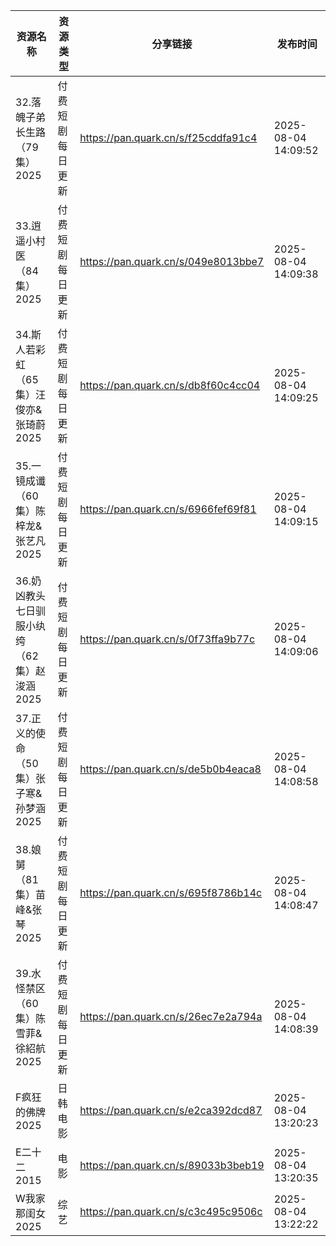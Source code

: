 | 资源名称                       | 资源类型     | 分享链接                                | 发布时间                |
| -------------------------- | -------- | ----------------------------------- | ------------------- |
| 32.落魄子弟长生路（79集）2025        | 付费短剧每日更新 | https://pan.quark.cn/s/f25cddfa91c4 | 2025-08-04 14:09:52 |
| 33.逍遥小村医（84集）2025          | 付费短剧每日更新 | https://pan.quark.cn/s/049e8013bbe7 | 2025-08-04 14:09:38 |
| 34.斯人若彩虹（65集）汪俊亦&张琦蔚2025   | 付费短剧每日更新 | https://pan.quark.cn/s/db8f60c4cc04 | 2025-08-04 14:09:25 |
| 35.一镜成谶（60集）陈梓龙&张艺凡2025    | 付费短剧每日更新 | https://pan.quark.cn/s/6966fef69f81 | 2025-08-04 14:09:15 |
| 36.奶凶教头七日驯服小纨绔（62集）赵浚涵2025 | 付费短剧每日更新 | https://pan.quark.cn/s/0f73ffa9b77c | 2025-08-04 14:09:06 |
| 37.正义的使命（50集）张子寒&孙梦涵2025   | 付费短剧每日更新 | https://pan.quark.cn/s/de5b0b4eaca8 | 2025-08-04 14:08:58 |
| 38.娘舅（81集）苗峰&张琴2025        | 付费短剧每日更新 | https://pan.quark.cn/s/695f8786b14c | 2025-08-04 14:08:47 |
| 39.水怪禁区（60集）陈雪菲&徐紹航2025    | 付费短剧每日更新 | https://pan.quark.cn/s/26ec7e2a794a | 2025-08-04 14:08:39 |
| F疯狂的佛牌2025                 | 日韩电影     | https://pan.quark.cn/s/e2ca392dcd87 | 2025-08-04 13:20:23 |
| E二十二2015                   | 电影       | https://pan.quark.cn/s/89033b3beb19 | 2025-08-04 13:20:35 |
| W我家那闺女2025                 | 综艺       | https://pan.quark.cn/s/c3c495c9506c | 2025-08-04 13:22:22 |

